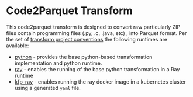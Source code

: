 # Code2Parquet Transform 
This code2parquet transform is designed to convert raw particularly ZIP files contain programming files (.py, .c, .java, etc) , 
into Parquet format. 
Per the set of 
[transform project conventions](../../README.md#transform-project-conventions)
the following runtimes are available:

* [python](python/README.md) - provides the base python-based transformation 
implementation and python runtime.
* [ray](ray/README.md) - enables the running of the base python transformation
in a Ray runtime
* [kfp_ray](kfp_ray/README.md) - enables running the ray docker image 
in a kubernetes cluster using a generated `yaml` file.

